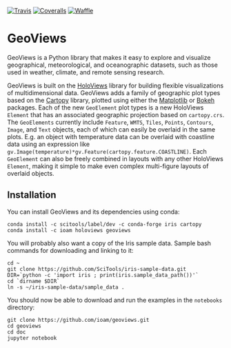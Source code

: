 [![Travis](https://api.travis-ci.org/ioam/geoviews.svg?branch=master)](https://travis-ci.org/ioam/geoviews)
[![Coveralls](https://img.shields.io/coveralls/ioam/geoviews.svg)](https://coveralls.io/github/ioam/geoviews)
[![Waffle](https://badge.waffle.io/ioam/geoviews.png?label=ready&title=ready)](https://waffle.io/ioam/geoviews)

# GeoViews

GeoViews is a Python library that makes it easy to explore and
visualize geographical, meteorological, and oceanographic datasets,
such as those used in weather, climate, and remote sensing research.

GeoViews is built on the [HoloViews](http://holoviews.org) library for
building flexible visualizations of multidimensional data.  GeoViews
adds a family of geographic plot types based on the
[Cartopy](http://scitools.org.uk/cartopy) library, plotted using
either the [Matplotlib](http://matplotlib.org) or
[Bokeh](http://bokeh.pydata.org) packages.  Each of the new
`GeoElement` plot types is a new HoloViews `Element` that has an
associated geographic projection based on `cartopy.crs`. The
`GeoElements` currently include `Feature`, `WMTS`, `Tiles`, `Points`,
`Contours`, `Image`, and `Text` objects, each of which can easily be
overlaid in the same plots.  E.g. an object with temperature data can
be overlaid with coastline data using an expression like
``gv.Image(temperature)*gv.Feature(cartopy.feature.COASTLINE)``.  Each
`GeoElement` can also be freely combined in layouts with any other
HoloViews `Element`, making it simple to make even complex
multi-figure layouts of overlaid objects.

## Installation

You can install GeoViews and its dependencies using conda:

```
conda install -c scitools/label/dev -c conda-forge iris cartopy
conda install -c ioam holoviews geoviews
```

You will probably also want a copy of the Iris sample data.  Sample
bash commands for downloading and linking to it:

```
cd ~
git clone https://github.com/SciTools/iris-sample-data.git
DIR=`python -c 'import iris ; print(iris.sample_data_path())'`
cd `dirname $DIR`
ln -s ~/iris-sample-data/sample_data .
```

You should now be able to download and run the examples in the `notebooks` directory:

```
git clone https://github.com/ioam/geoviews.git
cd geoviews
cd doc
jupyter notebook
```
